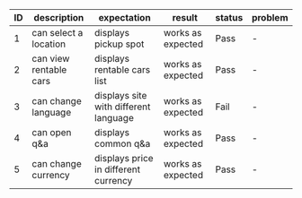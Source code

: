 | ID  | description                                            | expectation                                    | result                | status | problem          |
|-----|--------------------------------------------------------|------------------------------------------------|-----------------------|--------|------------------|
| 1   | can select a location                                  | displays pickup spot                           | works as expected     | Pass   | -                |
| 2   | can view rentable cars                                 | displays rentable cars list                    | works as expected     | Pass   | -                |
| 3   | can change language                                    | displays site with different language          | works as expected     | Fail   | -                |
| 4   | can open q&a                                           | displays common q&a                            | works as expected     | Pass   | -                |
| 5   | can change currency                                    | displays price in different currency           | works as expected     | Pass   | -                |
